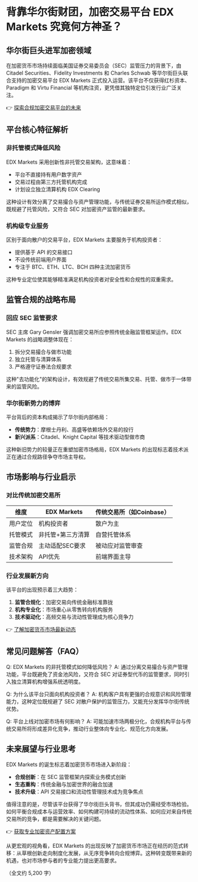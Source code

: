 # 背靠华尔街财团，加密交易平台 EDX Markets 究竟何方神圣？

## 华尔街巨头进军加密领域

在加密货币市场持续面临美国证券交易委员会（SEC）监管压力的背景下，由 Citadel Securities、Fidelity Investments 和 Charles Schwab 等华尔街巨头联合支持的加密交易平台 EDX Markets 正式投入运营。该平台不仅获得红杉资本、Paradigm 和 Virtu Financial 等机构注资，更凭借其独特定位引发行业广泛关注。

👉 [探索合规加密交易平台的未来](https://bit.ly/okx_welcome)

## 平台核心特征解析

### 非托管模式降低风险
EDX Markets 采用创新性非托管交易架构，这意味着：
- 平台不直接持有用户数字资产
- 交易过程由第三方托管机构完成
- 计划设立独立清算机构 EDX Clearing

这种设计有效分离了交易撮合与资产管理功能，与传统证券交易所运作模式相似，既规避了托管风险，又符合 SEC 对加密资产监管的最新要求。

### 机构级专业服务
区别于面向散户的交易平台，EDX Markets 主要服务于机构投资者：
- 提供基于 API 的交易接口
- 不设传统前端用户界面
- 专注于 BTC、ETH、LTC、BCH 四种主流加密货币

这种专业定位使其能够精准满足机构投资者对安全性和合规性的双重需求。

## 监管合规的战略布局

### 回应 SEC 监管要求
SEC 主席 Gary Gensler 强调加密交易所应参照传统金融监管框架运作。EDX Markets 的战略调整体现在：
1. 拆分交易撮合与做市功能
2. 独立托管与清算体系
3. 严格遵守证券法合规要求

这种"去功能化"的架构设计，有效规避了传统交易所集交易、托管、做市于一体带来的监管风险。

### 华尔街新势力的博弈
平台背后的资本构成揭示了华尔街内部格局：
- **传统势力**：摩根士丹利、高盛等依赖场外交易的投行
- **新兴派系**：Citadel、Knight Capital 等技术驱动型做市商

这种新旧势力的较量正在重塑加密市场格局，EDX Markets 的出现标志着技术派正在通过合规路径争夺市场主导权。

## 市场影响与行业启示

### 对比传统加密交易所
| 维度        | EDX Markets         | 传统交易所（如Coinbase） |
|-------------|---------------------|--------------------------|
| 用户定位    | 机构投资者          | 散户为主                  |
| 托管模式    | 非托管+第三方清算   | 自营托管体系              |
| 监管合规    | 主动适配SEC要求     | 被动应对监管审查          |
| 技术架构    | API优先              | 前端界面主导              |

### 行业发展新方向
该平台的出现预示着三大趋势：
1. **监管合规化**：加密交易向传统金融标准靠拢
2. **机构专业化**：市场重心从零售转向机构服务
3. **技术驱动化**：高频交易与流动性管理成为核心竞争力

👉 [了解加密货币市场最新动态](https://bit.ly/okx_welcome)

## 常见问题解答（FAQ）

Q: EDX Markets 的非托管模式如何降低风险？
A: 通过分离交易撮合与资产管理功能，平台既避免了资金池风险，又符合 SEC 对证券型代币的监管要求，同时引入独立清算机构增强系统透明度。

Q: 为什么该平台只面向机构投资者？
A: 机构客户具有更强的合规意识和风险管理能力，这种定位既规避了 SEC 对散户保护的监管压力，又能充分发挥华尔街传统优势。

Q: 平台上线对加密市场有何影响？
A: 可能加速市场两极分化，合规机构平台与传统交易所将形成差异化竞争，推动行业整体向专业化、规范化方向发展。

## 未来展望与行业思考

EDX Markets 的诞生标志着加密货币市场进入新阶段：
- **合规创新**：在 SEC 监管框架内探索业务模式创新
- **生态重构**：传统金融与加密世界的融合加速
- **技术升级**：API 交易接口和流动性管理技术成为竞争焦点

值得注意的是，尽管该平台获得了华尔街巨头背书，但其成功仍需经受市场检验。如何平衡合规成本与运营效率、如何构建可持续的流动性体系、如何应对来自传统交易所的竞争，都是需要解决的关键问题。

👉 [获取专业加密资产配置方案](https://bit.ly/okx_welcome)

从更宏观的视角看，EDX Markets 的出现反映了加密货币市场正在经历的范式转移：从草根创新走向制度化发展，从无序竞争转向合规博弈。这种转变既带来新的机遇，也对市场参与者的专业能力提出更高要求。

（全文约 5,200 字）